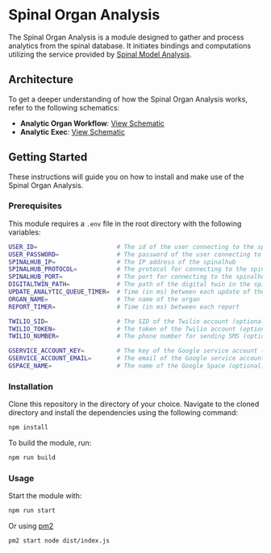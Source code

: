 # Spinal Organ Analysis

The Spinal Organ Analysis is a module designed to gather and process analytics from the spinal database. It initiates bindings and computations utilizing the service provided by [Spinal Model Analysis](https://github.com/spinalcom/spinal-model-analysis).

## Architecture

To get a deeper understanding of how the Spinal Organ Analysis works, refer to the following schematics:

- **Analytic Organ Workflow**: [View Schematic](docs/Analytic_organ_workflow.pdf)
- **Analytic Exec**: [View Schematic](docs/Analytic_exec.pdf)

## Getting Started

These instructions will guide you on how to install and make use of the Spinal Organ Analysis.

### Prerequisites

This module requires a `.env` file in the root directory with the following variables:

```bash
USER_ID=                      # The id of the user connecting to the spinalhub
USER_PASSWORD=                # The password of the user connecting to the spinalhub
SPINALHUB_IP=                 # The IP address of the spinalhub
SPINALHUB_PROTOCOL=           # The protocol for connecting to the spinalhub (http or https)
SPINALHUB_PORT=               # The port for connecting to the spinalhub
DIGITALTWIN_PATH=             # The path of the digital twin in the spinalhub
UPDATE_ANALYTIC_QUEUE_TIMER=  # Time (in ms) between each update of the analytic queue
ORGAN_NAME=                   # The name of the organ
REPORT_TIMER=                 # Time (in ms) between each report

TWILIO_SID=                   # The SID of the Twilio account (optional)
TWILIO_TOKEN=                 # The token of the Twilio account (optional)
TWILIO_NUMBER=                # The phone number for sending SMS (optional)

GSERVICE_ACCOUNT_KEY=         # The key of the Google service account (optional)
GSERVICE_ACCOUNT_EMAIL=       # The email of the Google service account (optional)
GSPACE_NAME=                  # The name of the Google Space (optional)
```

### Installation

Clone this repository in the directory of your choice. Navigate to the cloned directory and install the dependencies using the following command:
    
```bash
npm install
```

To build the module, run:

```bash
npm run build
```

### Usage

Start the module with:

```bash
npm run start
```

Or using [pm2](https://pm2.keymetrics.io/docs/usage/quick-start/)
```bash
pm2 start node dist/index.js
```




